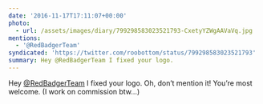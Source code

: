 ```yaml
---
date: '2016-11-17T17:11:07+00:00'
photo:
  - url: /assets/images/diary/799298583023521793-CxetyYZWgAAVaVq.jpg
mentions:
  - '@RedBadgerTeam'
syndicated: 'https://twitter.com/roobottom/status/799298583023521793'
summary: Hey @RedBadgerTeam I fixed your logo.
---
```

Hey [@RedBadgerTeam](https://twitter.com/@RedBadgerTeam) I fixed your logo. Oh, don’t mention it! You’re most welcome. (I work on commission btw…) 
